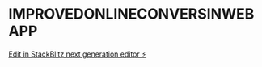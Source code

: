# IMPROVEDONLINECONVERSINWEBAPP

[Edit in StackBlitz next generation editor ⚡️](https://stackblitz.com/~/github.com/AlphonseRaph/IMPROVEDONLINECONVERSINWEBAPP)